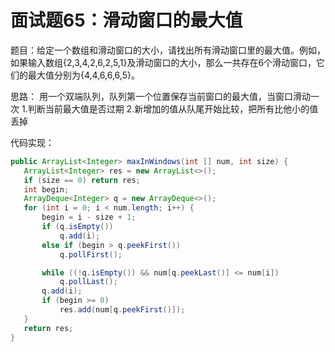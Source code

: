 # 面试题65：滑动窗口的最大值


题目：给定一个数组和滑动窗口的大小，请找出所有滑动窗口里的最大值。例如，如果输入数组{2,3,4,2,6,2,5,1}及滑动窗口的大小，那么一共存在6个滑动窗口，它们的最大值分别为{4,4,6,6,6,5}。

思路：
用一个双端队列，队列第一个位置保存当前窗口的最大值，当窗口滑动一次
1.判断当前最大值是否过期
2.新增加的值从队尾开始比较，把所有比他小的值丢掉

代码实现：
```java
public ArrayList<Integer> maxInWindows(int [] num, int size) {
   ArrayList<Integer> res = new ArrayList<>();
   if (size == 0) return res;
   int begin;
   ArrayDeque<Integer> q = new ArrayDeque<>();
   for (int i = 0; i < num.length; i++) {
       begin = i - size + 1;
       if (q.isEmpty())
           q.add(i);
       else if (begin > q.peekFirst())
           q.pollFirst();

       while ((!q.isEmpty()) && num[q.peekLast()] <= num[i])
           q.pollLast();
       q.add(i);
       if (begin >= 0)
           res.add(num[q.peekFirst()]);
   }
   return res;
}
```



